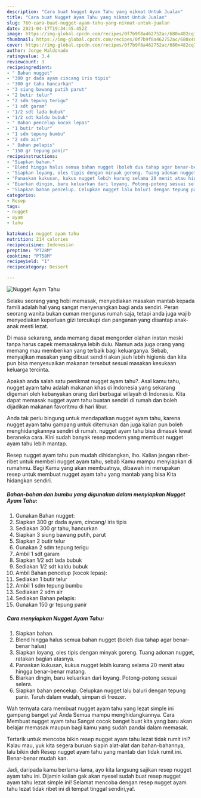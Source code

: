 ```yaml
---
description: "Cara buat Nugget Ayam Tahu yang nikmat Untuk Jualan"
title: "Cara buat Nugget Ayam Tahu yang nikmat Untuk Jualan"
slug: 760-cara-buat-nugget-ayam-tahu-yang-nikmat-untuk-jualan
date: 2021-04-17T19:34:45.452Z
image: https://img-global.cpcdn.com/recipes/0f7b9f8a462752ac/680x482cq70/nugget-ayam-tahu-foto-resep-utama.jpg
thumbnail: https://img-global.cpcdn.com/recipes/0f7b9f8a462752ac/680x482cq70/nugget-ayam-tahu-foto-resep-utama.jpg
cover: https://img-global.cpcdn.com/recipes/0f7b9f8a462752ac/680x482cq70/nugget-ayam-tahu-foto-resep-utama.jpg
author: Jorge Maldonado
ratingvalue: 3.4
reviewcount: 3
recipeingredient:
- " Bahan nugget"
- "300 gr dada ayam cincang iris tipis"
- "300 gr tahu hancurkan"
- "3 siung bawang putih parut"
- "2 butir telur"
- "2 sdm tepung terigu"
- "1 sdt garam"
- "1/2 sdt lada bubuk"
- "1/2 sdt kaldu bubuk"
- " Bahan pencelup kocok lepas"
- "1 butir telur"
- "1 sdm tepung bumbu"
- "2 sdm air"
- " Bahan pelapis"
- "150 gr tepung panir"
recipeinstructions:
- "Siapkan bahan."
- "Blend hingga halus semua bahan nugget (boleh dua tahap agar benar-benar halus)"
- "Siapkan loyang, oles tipis dengan minyak goreng. Tuang adonan nugget, ratakan bagian atasnya."
- "Panaskan kukusan, kukus nugget lebih kurang selama 20 menit atau hingga benar-benar matang."
- "Biarkan dingin, baru keluarkan dari loyang. Potong-potong sesuai selera."
- "Siapkan bahan pencelup. Celupkan nugget lalu baluri dengan tepung panir. Taruh dalam wadah, simpan di freezer."
categories:
- Resep
tags:
- nugget
- ayam
- tahu

katakunci: nugget ayam tahu 
nutrition: 214 calories
recipecuisine: Indonesian
preptime: "PT28M"
cooktime: "PT58M"
recipeyield: "1"
recipecategory: Dessert

---
```



![Nugget Ayam Tahu](https://img-global.cpcdn.com/recipes/0f7b9f8a462752ac/680x482cq70/nugget-ayam-tahu-foto-resep-utama.jpg)

Selaku seorang yang hobi memasak, menyediakan masakan mantab kepada famili adalah hal yang sangat menyenangkan bagi anda sendiri. Peran seorang  wanita bukan cuman mengurus rumah saja, tetapi anda juga wajib menyediakan keperluan gizi tercukupi dan panganan yang disantap anak-anak mesti lezat.

Di masa  sekarang, anda memang dapat mengorder olahan instan meski tanpa harus capek memasaknya lebih dulu. Namun ada juga orang yang memang mau memberikan yang terbaik bagi keluarganya. Sebab, menyajikan masakan yang dibuat sendiri akan jauh lebih higienis dan kita pun bisa menyesuaikan makanan tersebut sesuai masakan kesukaan keluarga tercinta. 



Apakah anda salah satu penikmat nugget ayam tahu?. Asal kamu tahu, nugget ayam tahu adalah makanan khas di Indonesia yang sekarang digemari oleh kebanyakan orang dari berbagai wilayah di Indonesia. Kita dapat memasak nugget ayam tahu buatan sendiri di rumah dan boleh dijadikan makanan favoritmu di hari libur.

Anda tak perlu bingung untuk mendapatkan nugget ayam tahu, karena nugget ayam tahu gampang untuk ditemukan dan juga kalian pun boleh menghidangkannya sendiri di rumah. nugget ayam tahu bisa dimasak lewat beraneka cara. Kini sudah banyak resep modern yang membuat nugget ayam tahu lebih mantap.

Resep nugget ayam tahu pun mudah dihidangkan, lho. Kalian jangan ribet-ribet untuk membeli nugget ayam tahu, sebab Kamu mampu menyiapkan di rumahmu. Bagi Kamu yang akan membuatnya, dibawah ini merupakan resep untuk membuat nugget ayam tahu yang mantab yang bisa Kita hidangkan sendiri.

<!--inarticleads1-->

##### Bahan-bahan dan bumbu yang digunakan dalam menyiapkan Nugget Ayam Tahu:

1. Gunakan  Bahan nugget:
1. Siapkan 300 gr dada ayam, cincang/ iris tipis
1. Sediakan 300 gr tahu, hancurkan
1. Siapkan 3 siung bawang putih, parut
1. Siapkan 2 butir telur
1. Gunakan 2 sdm tepung terigu
1. Ambil 1 sdt garam
1. Siapkan 1/2 sdt lada bubuk
1. Sediakan 1/2 sdt kaldu bubuk
1. Ambil  Bahan pencelup (kocok lepas):
1. Sediakan 1 butir telur
1. Ambil 1 sdm tepung bumbu
1. Sediakan 2 sdm air
1. Sediakan  Bahan pelapis:
1. Gunakan 150 gr tepung panir




<!--inarticleads2-->

##### Cara menyiapkan Nugget Ayam Tahu:

1. Siapkan bahan.
1. Blend hingga halus semua bahan nugget (boleh dua tahap agar benar-benar halus)
1. Siapkan loyang, oles tipis dengan minyak goreng. Tuang adonan nugget, ratakan bagian atasnya.
1. Panaskan kukusan, kukus nugget lebih kurang selama 20 menit atau hingga benar-benar matang.
1. Biarkan dingin, baru keluarkan dari loyang. Potong-potong sesuai selera.
1. Siapkan bahan pencelup. Celupkan nugget lalu baluri dengan tepung panir. Taruh dalam wadah, simpan di freezer.




Wah ternyata cara membuat nugget ayam tahu yang lezat simple ini gampang banget ya! Anda Semua mampu menghidangkannya. Cara Membuat nugget ayam tahu Sangat cocok banget buat kita yang baru akan belajar memasak maupun bagi kamu yang sudah pandai dalam memasak.

Tertarik untuk mencoba bikin resep nugget ayam tahu lezat tidak rumit ini? Kalau mau, yuk kita segera buruan siapin alat-alat dan bahan-bahannya, lalu bikin deh Resep nugget ayam tahu yang mantab dan tidak rumit ini. Benar-benar mudah kan. 

Jadi, daripada kamu berlama-lama, ayo kita langsung sajikan resep nugget ayam tahu ini. Dijamin kalian gak akan nyesel sudah buat resep nugget ayam tahu lezat simple ini! Selamat mencoba dengan resep nugget ayam tahu lezat tidak ribet ini di tempat tinggal sendiri,ya!.

